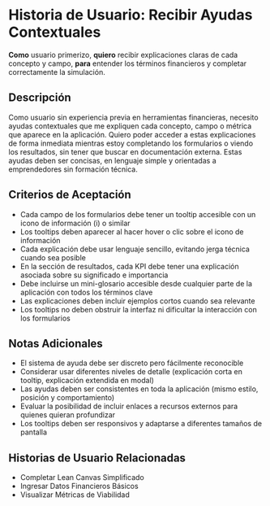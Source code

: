 # Historia de Usuario: Recibir Ayudas Contextuales

**Como** usuario primerizo,
**quiero** recibir explicaciones claras de cada concepto y campo,
**para** entender los términos financieros y completar correctamente la simulación.

## Descripción

Como usuario sin experiencia previa en herramientas financieras, necesito ayudas contextuales que me expliquen cada concepto, campo o métrica que aparece en la aplicación. Quiero poder acceder a estas explicaciones de forma inmediata mientras estoy completando los formularios o viendo los resultados, sin tener que buscar en documentación externa. Estas ayudas deben ser concisas, en lenguaje simple y orientadas a emprendedores sin formación técnica.

## Criterios de Aceptación

- Cada campo de los formularios debe tener un tooltip accesible con un icono de información (i) o similar
- Los tooltips deben aparecer al hacer hover o clic sobre el icono de información
- Cada explicación debe usar lenguaje sencillo, evitando jerga técnica cuando sea posible
- En la sección de resultados, cada KPI debe tener una explicación asociada sobre su significado e importancia
- Debe incluirse un mini-glosario accesible desde cualquier parte de la aplicación con todos los términos clave
- Las explicaciones deben incluir ejemplos cortos cuando sea relevante
- Los tooltips no deben obstruir la interfaz ni dificultar la interacción con los formularios

## Notas Adicionales

- El sistema de ayuda debe ser discreto pero fácilmente reconocible
- Considerar usar diferentes niveles de detalle (explicación corta en tooltip, explicación extendida en modal)
- Las ayudas deben ser consistentes en toda la aplicación (mismo estilo, posición y comportamiento)
- Evaluar la posibilidad de incluir enlaces a recursos externos para quienes quieran profundizar
- Los tooltips deben ser responsivos y adaptarse a diferentes tamaños de pantalla

## Historias de Usuario Relacionadas

- Completar Lean Canvas Simplificado
- Ingresar Datos Financieros Básicos
- Visualizar Métricas de Viabilidad
